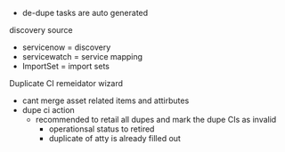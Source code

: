 - de-dupe tasks are auto generated 

discovery source
- servicenow = discovery
- servicewatch = service mapping
- ImportSet = import sets 

Duplicate CI remeidator wizard 
- cant merge asset related items and attirbutes 
- dupe ci action 
	- recommended to retail all dupes and mark the dupe CIs as invalid 
		- operationsal status to retired 
		- duplicate of atty is already filled out 



	